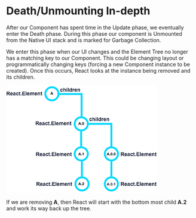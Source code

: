 # Death/Unmounting In-depth
 After our Component has spent time in the Update phase, we eventually enter the Death phase. During this phase our component is Unmounted from the Native UI stack and is marked for Garbage Collection.
 
 We enter this phase when our UI changes and the Element Tree no longer has a matching key to our Component. This could be changing layout or programmatically changing keys (forcing a new Component instance to be created). Once this occurs, React looks at the instance being removed and its children.
 
 ![](birth/react-element-tree.png)
 
 If we are removing **A**, then React will start with the bottom most child **A.2** and work its way back up the tree.
 